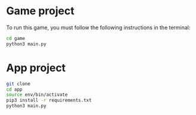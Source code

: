 # Game project

To run this game, you must follow the following instructions in the terminal:

```sh
cd game
python3 main.py
```
# App project

```sh
git clone
cd app
source env/bin/activate
pip3 install -r requirements.txt
python3 main.py
```